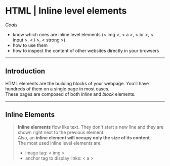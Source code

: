 # HTML | Inline level elements  
*Goals*  
* know which ones are inline level elements (< img >, < a >, < br >, < input >, < i >, < strong >)  
* how to use them   
* how to inspect the content of other websites directly in your browsers   

---  
## Introduction  
HTML elements are the building blocks of your webpage. You'll have hundreds of them on a single page in most cases.  
These pages are composed of both *inline* and *block* elements.  
  
---  
## Inline Elements  
> **Inline elements** flow like text. They don't start a new line and they are shown right next to the previous element.  
> Also, an **inline element will occupy only the size of its content**.  
> The most used inline level elements are:  
> * image tag: < img >  
> * anchor tag to display links: < a >  


